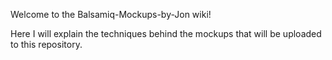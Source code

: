 Welcome to the Balsamiq-Mockups-by-Jon wiki!

Here I will explain the techniques behind the mockups that will be uploaded to this repository.
